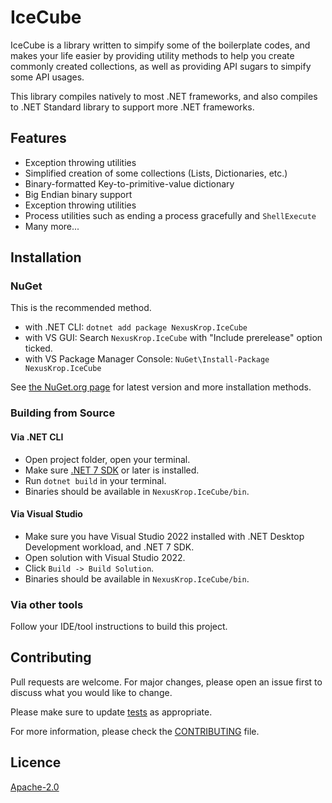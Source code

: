 # IceCube

IceCube is a library written to simpify some of the boilerplate
codes, and makes your life easier by providing utility methods to help you
create commonly created collections, as well as providing API sugars to simpify
some API usages.

This library compiles natively to most .NET frameworks, and also compiles to
.NET Standard library to support more .NET frameworks.

## Features

- Exception throwing utilities
- Simplified creation of some collections (Lists, Dictionaries, etc.)
- Binary-formatted Key-to-primitive-value dictionary
- Big Endian binary support
- Exception throwing utilities
- Process utilities such as ending a process gracefully and `ShellExecute`
- Many more...

## Installation

### NuGet

This is the recommended method.

- with .NET CLI: `dotnet add package NexusKrop.IceCube`
- with VS GUI: Search `NexusKrop.IceCube` with "Include prerelease" option ticked.
- with VS Package Manager Console: `NuGet\Install-Package NexusKrop.IceCube`

See [the NuGet.org page](https://www.nuget.org/packages/NexusKrop.IceCube) for latest version and more installation methods.

### Building from Source

#### Via .NET CLI

- Open project folder, open your terminal.
- Make sure [.NET 7 SDK](https://dotnet.microsoft.com) or later is installed.
- Run `dotnet build` in your terminal.
- Binaries should be available in `NexusKrop.IceCube/bin`.

#### Via Visual Studio

- Make sure you have Visual Studio 2022 installed with .NET Desktop Development workload, and .NET 7 SDK.
- Open solution with Visual Studio 2022.
- Click `Build -> Build Solution`.
- Binaries should be available in `NexusKrop.IceCube/bin`.

### Via other tools

Follow your IDE/tool instructions to build this project.

## Contributing

Pull requests are welcome. For major changes, please open an issue first to discuss what you would like to change.

Please make sure to update [tests](NexusKrop.IceCube.Tests) as appropriate.

For more information, please check the [CONTRIBUTING](CONTRIBUTING.md) file.

## Licence

[Apache-2.0](LICENSE.txt)